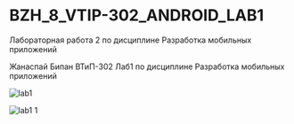 # BZH_8_VTIP-302_ANDROID_LAB1
Лабораторная работа 2 по дисциплине Разработка мобильных приложений

Жанаспай Бипан ВТиП-302 Лаб1 по дисциплине Разработка мобильных приложений

![lab1](https://user-images.githubusercontent.com/71000401/195000912-98a4113e-55ca-4930-af08-c8d765590ecd.PNG)


![lab1 1](https://user-images.githubusercontent.com/71000401/195000927-fd3b5126-4ece-4483-828e-8947ae43bdce.PNG)

